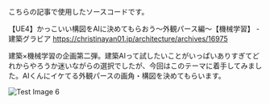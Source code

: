 こちらの記事で使用したソースコードです。

【UE4】かっこいい構図をAIに決めてもらおう〜外観パース編〜【機械学習】 - 建築グラビア
https://christinayan01.jp/architecture/archives/16975

建築×機械学習の企画第二弾。建築AIって試したいことがいっぱいありすぎてどれからやろうか迷いながらの選択でしたが、今回はこのテーマに着手してみました。AIくんにイケてる外観パースの画角・構図を決めてもらいます。

![Test Image 6](https://cdn.shortpixel.ai/client/q_glossy,ret_img,w_740/https://christinayan01.jp/architecture/wp-content/uploads/2020/12/ue4_ai_auto_angle-splash-740x389.png)
